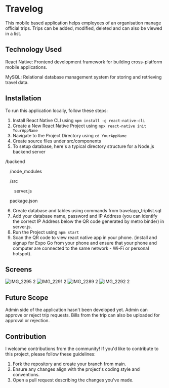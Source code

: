 # Travelog
This mobile based application helps employees of an organisation manage official trips. Trips can be added, modified, deleted and can also be viewed in a list.

## Technology Used
React Native: Frontend development framework for building cross-platform mobile applications.

MySQL: Relational database management system for storing and retrieving travel data.

## Installation
To run this application locally, follow these steps:

1. Install React Native CLI using ```npm install -g react-native-cli```
2. Create a New React Native Project using ```npx react-native init YourAppName```
3. Navigate to the Project Directory using ```cd YourAppName```
4. Create source files under src/components
5. To setup database, here's a typical directory structure for a Node.js backend server

/backend

&emsp;/node_modules

&emsp;/src

&emsp;&emsp;server.js
  
&emsp;package.json

6. Create database and tables using commands from travelapp_triplist.sql
7. Add your database name, password and IP Address (you can identify the correct IP Address below the QR code generated by metro binder) in server.js.
8. Run the Project using ``` npm start ```
9. Scan the QR code to view react native app in your phone. (install and signup for Expo Go from your phone and ensure that your phone and computer are connected to the same network - Wi-Fi or personal hotspot).

## Screens
![IMG_2295 2](https://github.com/SwethaatGH/travelog/assets/98175379/4cc9ed2d-d299-4901-bcf2-dbd4afc0eeb0)
![IMG_2291 2](https://github.com/SwethaatGH/travelog/assets/98175379/4d3d7965-2719-4049-b5e1-8e5dfdae0ea9)
![IMG_2289 2](https://github.com/SwethaatGH/travelog/assets/98175379/8c92756f-cdcf-4c9a-b916-c8c44c12a18a)
![IMG_2292 2](https://github.com/SwethaatGH/travelog/assets/98175379/43e77cb7-2ebb-4bc3-9d96-c147b0725cbf)

## Future Scope
Admin side of the application hasn't been developed yet. Admin can approve or reject trip requests.
Bills from the trip can also be uploaded for approval or rejection.

## Contribution
I welcome contributions from the community! If you'd like to contribute to this project, please follow these guidelines:

1. Fork the repository and create your branch from main.
2. Ensure any changes align with the project's coding style and conventions.
3. Open a pull request describing the changes you've made.
